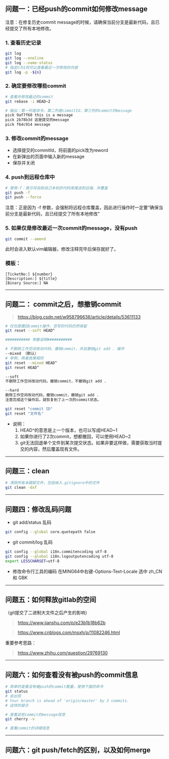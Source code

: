 
## 问题一：已经push的commit如何修改message
注意：在修复历史commit message的时候，请确保当前分支是最新代码，且已经提交了所有本地修改。

### 1. 查看历史记录
```bash
git log
git log --oneline
git log --name-status 
# 指定n为1则可以查看最近一次修改的内容
git log -p -${n}
```
### 2. 确定要修改哪些commit
```bash
# 查看并修改最近的commit
git rebase -i HEAD~2

# 输出：第一列是命令，第二列是cimmitId，第三列的commit的message
pick 9af7f60 this is a message
pick 2b78b3d 这是提交的message
pick f64c914 message
```
### 3. 修改commit的message
- 选择提交的commitId，将前面的pick改为reword
- 在新弹出的页面中输入新的message
- 保存并关闭

### 4. push到远程仓库中
```bash
# 使用-f：表示将目前自己本机的代码库推送到远端，并覆盖
git push -f
git push --force
```
注意：正是因为 -f 参数，会强制将远程仓库覆盖，因此进行操作时一定要“确保当前分支是最新代码，且已经提交了所有本地修改”

### 5. 如果仅是修改最近一次commit的message，没有push
```bash
git commit --amend
```
此时会进入默认vim编辑器，修改注释完毕后保存就好了。

### 模板：

```
[TicketNo:] ${number}
[Description:] ${title}
[Binary Source:] NA
```

--------

## 问题二： commit之后，想撤销commit
> https://blog.csdn.net/w958796636/article/details/53611133

```bash
# 仅仅是撤回commit操作，您写的代码仍然保留
git reset --soft HEAD^

########### 参数说明###########

# 不删除工作空间改动代码，撤销commit，并且撤销git add . 操作
--mixed （默认）
# 举例，两者效果相同
git reset --mixed HEAD^ 
git reset HEAD^ 

--soft  
不删除工作空间改动代码，撤销commit，不撤销git add . 

--hard
删除工作空间改动代码，撤销commit，撤销git add . 
注意完成这个操作后，就恢复到了上一次的commit状态。

git reset "commit ID"
git reset "文件名"

```

- 说明：
   1. HEAD^的意思是上一个版本，也可以写成HEAD~1
   2. 如果你进行了2次commit，想都撤回，可以使用HEAD~2
   3. git无法回退单个文件到某次提交状态。如果非要这样做，需要获取当时提交的内容，然后覆盖现有文件。
   
-------

## 问题三：clean

```bash
# 清除所有未跟踪文件，包括纳入.gitignore中的文件
git clean -dxf 
``` 
------
## 问题四：修改乱码问题
- git add/status 乱码
```bash
git config --global core.quotepath false
```

- git commit/log 乱码
```bash
git config --global i18n.commitencoding utf-8
git config --global i18n.logoutputencoding utf-8
export LESSCHARSET=utf-8
```

- 修改命令行工具的编码
在MING64中右键-Options-Text-Locale
选中 zh_CN 和 GBK


-----
## 问题五：如何释放gitlab的空间
（git提交了二进制大文件之后产生的影响）
> https://www.jianshu.com/p/e23b1b18b62b

> https://www.cnblogs.com/msxh/p/11082246.html

重要参考思路：
> https://www.zhihu.com/question/29769130 

-----

## 问题六：如何查看没有被push的commit信息
```bash
# 简单的查看没有被push的commit数量，使用下面的命令
git status
# 会出现
# Your branch is ahead of 'origin/master' by 3 commits.
# 这样的提示

# 查看这些commit的message信息
git cherry -v

# 查看commit的详细信息

```

-----

## 问题六：git push/fetch的区别，以及如何merge






